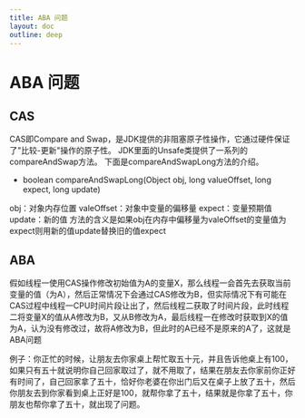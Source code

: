 ```yaml
---
title: ABA 问题
layout: doc
outline: deep
---
```


# ABA 问题

## CAS

CAS即Compare and Swap，是JDK提供的非阻塞原子性操作，它通过硬件保证了"比较-更新"操作的原子性。
JDK里面的Unsafe类提供了一系列的compareAndSwap方法。
下面是compareAndSwapLong方法的介绍。

- boolean compareAndSwapLong(Object obj, long valueOffset, long expect, long update)

obj：对象内存位置
valeOffset：对象中变量的偏移量
expect：变量预期值
update：新的值
方法的含义是如果obj在内存中偏移量为valeOffset的变量值为expect则用新的值update替换旧的值expect

## ABA

假如线程一使用CAS操作修改初始值为A的变量X，那么线程一会首先去获取当前变量的值（为A），然后正常情况下会通过CAS修改为B，但实际情况下有可能在CAS过程中线程一CPU时间片段让出了，然后线程二获取了时间片段，此时线程二将变量X的值从A修改为B，又从B修改为A，最后线程一在修改时获取到X的值为A，认为没有修改过，故将A修改为B，但此时的A已经不是原来的A了，这就是ABA问题

例子：你正忙的时候，让朋友去你家桌上帮忙取五十元，并且告诉他桌上有100，如果只有五十就说明你自己回家取过了，就不用取了，结果在朋友去你家前你正好有时间了，自己回家拿了五十，恰好你老婆在你出门后又在桌子上放了五十，然后你朋友去到你家看到桌上正好是100，就帮你拿了五十，结果就是你拿了五十，你朋友也帮你拿了五十，就出现了问题。
